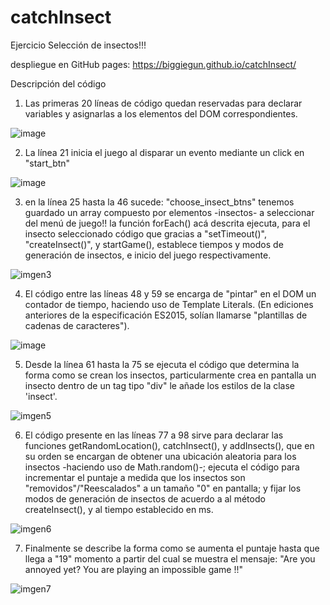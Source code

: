 # catchInsect
Ejercicio Selección de insectos!!!

despliegue en GitHub pages: https://biggiegun.github.io/catchInsect/

Descripción del código

1. Las primeras 20 líneas de código quedan reservadas para declarar variables y asignarlas a los elementos del DOM correspondientes.

![image](https://user-images.githubusercontent.com/63618372/128654164-1af2faa3-c20d-49e6-b5d4-c9885fe7aab6.png)

2. La línea 21 inicia el juego al disparar un evento mediante un click en "start_btn"

![image](https://user-images.githubusercontent.com/63618372/128654264-ed7cb4fc-4809-4031-81d8-7115141386a7.png)

3. en la línea 25 hasta la 46 sucede: "choose_insect_btns" tenemos guardado un array compuesto por elementos -insectos- a seleccionar del menú de juego!!
la función forEach() acá descrita ejecuta, para el insecto seleccionado código que gracias a "setTimeout()", "createInsect()", y startGame(), 
establece tiempos y modos de generación de insectos, e inicio del juego respectivamente.

![imgen3](https://user-images.githubusercontent.com/63618372/128654894-9da2e0e2-4db9-4f04-b6d4-622ffda78874.png)


4. El código entre las líneas 48 y 59 se encarga de "pintar" en el DOM un contador de tiempo, haciendo uso de Template Literals. (En ediciones anteriores 
de la especificación ES2015, solían llamarse "plantillas de cadenas de caracteres").

![image](https://user-images.githubusercontent.com/63618372/128654730-498ed3f0-d77b-464d-8d71-913585ad7dfd.png)


5. Desde la línea 61 hasta la 75 se ejecuta el código que determina la forma como se crean los insectos, particularmente crea en pantalla un insecto dentro 
de un tag tipo "div" le añade los estilos de la clase 'insect'.

![imgen5](https://user-images.githubusercontent.com/63618372/128654815-8738b705-bf7c-4e23-8ba0-fcc2fe2a7415.png)


6. El código presente en las líneas 77 a 98 sirve para declarar las funciones getRandomLocation(), catchInsect(), y addInsects(), que en su orden se encargan 
de obtener una ubicación aleatoria para los insectos -haciendo uso de Math.random()-; ejecuta el código para incrementar el puntaje a medida que los insectos 
son "removidos"/"Reescalados" a un tamaño "0" en pantalla; y fijar los modos de generación de insectos de acuerdo a al método createInsect(), y al tiempo establecido
en ms.

![imgen6](https://user-images.githubusercontent.com/63618372/128655007-d0630a57-b2f8-43b3-bdc6-2764d5c8edae.png)


7. Finalmente se describe la forma como se aumenta el puntaje hasta que llega a "19" momento a partir del cual se muestra el mensaje: 
"Are you annoyed yet?  You are playing an impossible game !!"


![imgen7](https://user-images.githubusercontent.com/63618372/128655016-2a590ad5-4066-4371-a2fe-3d8854dab6fc.png)
